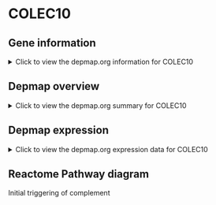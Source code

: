<h1>COLEC10</h1>

<h2>Gene information</h2>
<details>
  <summary>Click to view the depmap.org information for COLEC10</summary>
  <iframe src="https://depmap.org/portal/gene/COLEC10?tab=about" style="border:none;width:100%;height:800px"></iframe>
</details>

<h2>Depmap overview</h2>
<details>
  <summary>Click to view the depmap.org summary for COLEC10</summary>
  <iframe src="https://depmap.org/portal/gene/COLEC10?tab=overview" style="border:none;width:100%;height:800px"></iframe>
</details>

<h2>Depmap expression</h2>
<details>
  <summary>Click to view the depmap.org expression data for COLEC10</summary>
  <iframe src="https://depmap.org/portal/gene/COLEC10?tab=characterization" style="border:none;width:100%;height:800px"></iframe>
</details>



<h2>Reactome Pathway diagram</h2>
Initial triggering of complement
<div id="diagramHolder"></div>

<script>
    //Creating the Reactome Diagram widget
    //Take into account a proxy needs to be set up in your server side pointing to www.reactome.org
    function onReactomeDiagramReady(){  //This function is automatically called when the widget code is ready to be used
        var diagram = Reactome.Diagram.create({
            "placeHolder" : "diagramHolder",
            "width" : 900,
            "height" : 500
        });

        //Initialising it to the "Hemostasis" pathway
        diagram.loadDiagram("R-HSA-166663");

        //Adding different listeners

        diagram.onDiagramLoaded(function (loaded) {
            console.info("Loaded ", loaded);
            diagram.flagItems("BAD");
	    diagram.flagItems("Q92934");
            if (loaded == "R-HSA-166663") diagram.selectItem("R-HSA-166663");
        });

     }
</script>



